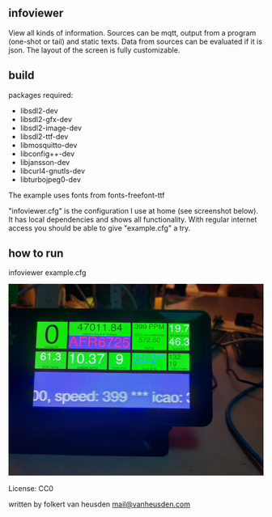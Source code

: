 infoviewer
----------

View all kinds of information.
Sources can be mqtt, output from a program (one-shot or tail) and static texts.
Data from sources can be evaluated if it is json.
The layout of the screen is fully customizable.


build
-----

packages required:
* libsdl2-dev
* libsdl2-gfx-dev
* libsdl2-image-dev
* libsdl2-ttf-dev
* libmosquitto-dev
* libconfig++-dev
* libjansson-dev
* libcurl4-gnutls-dev
* libturbojpeg0-dev

The example uses fonts from fonts-freefont-ttf

"infoviewer.cfg" is the configuration I use at home (see screenshot below). It has local dependencies and shows all functionality.
With regular internet access you should be able to give "example.cfg" a try.


how to run
----------

infoviewer example.cfg


![(screenshot)](images/schermpje3.jpg)


License: CC0

written by folkert van heusden <mail@vanheusden.com>
